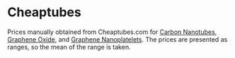 # Cheaptubes

Prices manually obtained from Cheaptubes.com for [Carbon Nanotubes](https://www.cheaptubes.com/product-category/multi-walled-carbon-nanotubes/), [Graphene Oxide](https://www.cheaptubes.com/product-category/graphene-oxide/), and [Graphene Nanoplatelets](https://www.cheaptubes.com/product-category/graphene-nanoplatelets/). The prices are presented as ranges, so the mean of the range is taken. 



